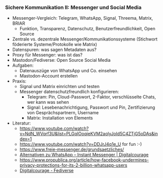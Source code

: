 ### Sichere Kommunikation II: Messenger und Social Media

* Messenger-Vergleich: Telegram, WhatsApp, Signal, Threema, Matrix, BRIAR
  * Funktion, Transparenz, Datenschutz, Benutzerfreundlichkeit, Open Source
* Zentrale vs. dezentrale Messenger/Kommunikationssysteme (Stichwort föderierte Systeme/Protokolle wie Matrix)
* Datenspuren: was sagen Metadaten aus?
* Proxy für Messenger: was ist das?
* Mastodon/Fediverse: Open Source Social Media
* Aufgaben:
  * Datenauszüge von WhatsApp und Co. einsehen
  * Mastodon-Account erstellen
* Praxis:
  * Signal und Matrix einrichten und testen
  * Messenger datenschutzfreundlich konfigurieren:
    * Telegram: Pin, Cloud-Passwort, 2-Faktor, verschlüsselte Chats, wer kann was sehen
    * Signal: Lesebenachrichtigung, Passwort und Pin, Zertifizierung von Gesprächspartnern, Username
    * Matrix: Installation von Elements
* Literatur:
  * https://www.youtube.com/watch?v=NdN_WVqrf3U&list=PLGqIOoqieKVM2aolyJoId5C4ZTjG5oDAs&index=1
  * https://www.youtube.com/watch?v=DDJrJ4q1e_U for fun :-)
  * https://www.freie-messenger.de/grundsaetzliches/
  * [Alternativen zu WhatsApp – Instant Messenger | Digitalcourage](https://digitalcourage.de/digitale-selbstverteidigung/messenger)
  * https://www.propublica.org/article/how-facebook-undermines-privacy-protections-for-its-2-billion-whatsapp-users
  * [Digitalcourage - Fediverse](https://digitalcourage.de/fediverse)
